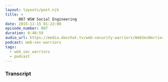 ```yaml
---
layout: layouts/post.njk
title: >
      007 WSW Social Engineering
date: 2015-11-15 01:23:00
episode_number: 007
duration: 0:40:59
audio_url: https://media.devchat.tv/web-security-warriors/WebSecWarriors_Episode_7.mp3
podcast: web-sec-warriors
tags: 
  - web_sec_warriors
  - podcast
---
```




### Transcript


